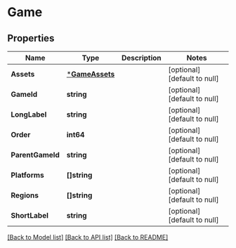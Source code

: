 # Game

## Properties
Name | Type | Description | Notes
------------ | ------------- | ------------- | -------------
**Assets** | [***GameAssets**](Game_assets.md) |  | [optional] [default to null]
**GameId** | **string** |  | [optional] [default to null]
**LongLabel** | **string** |  | [optional] [default to null]
**Order** | **int64** |  | [optional] [default to null]
**ParentGameId** | **string** |  | [optional] [default to null]
**Platforms** | **[]string** |  | [optional] [default to null]
**Regions** | **[]string** |  | [optional] [default to null]
**ShortLabel** | **string** |  | [optional] [default to null]

[[Back to Model list]](../README.md#documentation-for-models) [[Back to API list]](../README.md#documentation-for-api-endpoints) [[Back to README]](../README.md)

